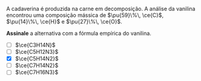 A cadaverina é produzida na carne em decomposição. A análise da vanilina encontrou uma composição mássica de $\pu{59}\%\, \ce{C}$, $\pu{14}\%\, \ce{H}$ e $\pu{27}\%\, \ce{O}$.

**Assinale** a alternativa com a fórmula empírica do vanilina.

- [ ] $\ce{C3H14N}$
- [ ] $\ce{C5H12N3}$
- [x] $\ce{C5H14N2}$
- [ ] $\ce{C7H14N2}$
- [ ] $\ce{C7H16N3}$
